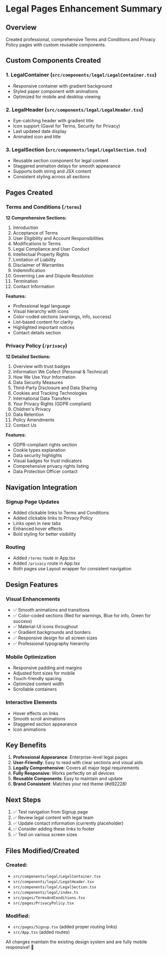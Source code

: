# Legal Pages Enhancement Summary

## Overview
Created professional, comprehensive Terms and Conditions and Privacy Policy pages with custom reusable components.

## Custom Components Created

### 1. LegalContainer (`src/components/legal/LegalContainer.tsx`)
- Responsive container with gradient background
- Styled paper component with animations
- Optimized for mobile and desktop viewing

### 2. LegalHeader (`src/components/legal/LegalHeader.tsx`)
- Eye-catching header with gradient title
- Icon support (Gavel for Terms, Security for Privacy)
- Last updated date display
- Animated icon and title

### 3. LegalSection (`src/components/legal/LegalSection.tsx`)
- Reusable section component for legal content
- Staggered animation delays for smooth appearance
- Supports both string and JSX content
- Consistent styling across all sections

## Pages Created

### Terms and Conditions (`/terms`)
**12 Comprehensive Sections:**
1. Introduction
2. Acceptance of Terms
3. User Eligibility and Account Responsibilities
4. Modifications to Terms
5. Legal Compliance and User Conduct
6. Intellectual Property Rights
7. Limitation of Liability
8. Disclaimer of Warranties
9. Indemnification
10. Governing Law and Dispute Resolution
11. Termination
12. Contact Information

**Features:**
- Professional legal language
- Visual hierarchy with icons
- Color-coded sections (warnings, info, success)
- List-based content for clarity
- Highlighted important notices
- Contact details section

### Privacy Policy (`/privacy`)
**12 Detailed Sections:**
1. Overview with trust badges
2. Information We Collect (Personal & Technical)
3. How We Use Your Information
4. Data Security Measures
5. Third-Party Disclosure and Data Sharing
6. Cookies and Tracking Technologies
7. International Data Transfers
8. Your Privacy Rights (GDPR compliant)
9. Children's Privacy
10. Data Retention
11. Policy Amendments
12. Contact Us

**Features:**
- GDPR-compliant rights section
- Cookie types explanation
- Data security highlights
- Visual badges for trust indicators
- Comprehensive privacy rights listing
- Data Protection Officer contact

## Navigation Integration

### Signup Page Updates
- Added clickable links to Terms and Conditions
- Added clickable links to Privacy Policy
- Links open in new tabs
- Enhanced hover effects
- Bold styling for better visibility

### Routing
- Added `/terms` route in App.tsx
- Added `/privacy` route in App.tsx
- Both pages use Layout wrapper for consistent navigation

## Design Features

### Visual Enhancements
- ✅ Smooth animations and transitions
- ✅ Color-coded sections (Red for warnings, Blue for info, Green for success)
- ✅ Material-UI icons throughout
- ✅ Gradient backgrounds and borders
- ✅ Responsive design for all screen sizes
- ✅ Professional typography hierarchy

### Mobile Optimization
- Responsive padding and margins
- Adjusted font sizes for mobile
- Touch-friendly spacing
- Optimized content width
- Scrollable containers

### Interactive Elements
- Hover effects on links
- Smooth scroll animations
- Staggered section appearance
- Icon animations

## Key Benefits

1. **Professional Appearance**: Enterprise-level legal pages
2. **User-Friendly**: Easy to read with clear sections and visual aids
3. **Legally Comprehensive**: Covers all major legal requirements
4. **Fully Responsive**: Works perfectly on all devices
5. **Reusable Components**: Easy to maintain and update
6. **Brand Consistent**: Matches your red theme (#d92228)

## Next Steps

1. ✅ Test navigation from Signup page
2. ✅ Review legal content with legal team
3. ✅ Update contact information (currently placeholder)
4. ✅ Consider adding these links to footer
5. ✅ Test on various screen sizes

## Files Modified/Created

### Created:
- `src/components/legal/LegalContainer.tsx`
- `src/components/legal/LegalHeader.tsx`
- `src/components/legal/LegalSection.tsx`
- `src/components/legal/index.ts`
- `src/pages/TermsAndConditions.tsx`
- `src/pages/PrivacyPolicy.tsx`

### Modified:
- `src/pages/Signup.tsx` (added proper routing links)
- `src/App.tsx` (added routes)

All changes maintain the existing design system and are fully mobile responsive! 🎉
